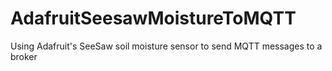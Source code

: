 # AdafruitSeesawMoistureToMQTT
Using Adafruit's SeeSaw soil moisture sensor to send MQTT messages to a broker
